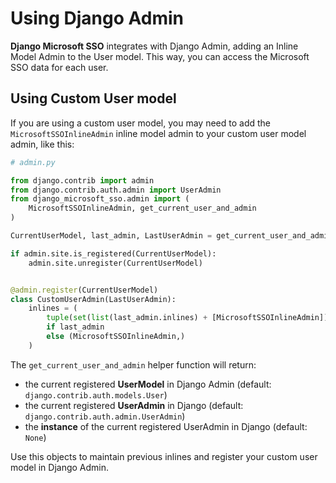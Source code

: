 # Using Django Admin

**Django Microsoft SSO** integrates with Django Admin, adding an Inline Model Admin to the User model. This way, you can
access the Microsoft SSO data for each user.

## Using Custom User model

If you are using a custom user model, you may need to add the `MicrosoftSSOInlineAdmin` inline model admin to your custom
user model admin, like this:

```python
# admin.py

from django.contrib import admin
from django.contrib.auth.admin import UserAdmin
from django_microsoft_sso.admin import (
    MicrosoftSSOInlineAdmin, get_current_user_and_admin
)

CurrentUserModel, last_admin, LastUserAdmin = get_current_user_and_admin()

if admin.site.is_registered(CurrentUserModel):
    admin.site.unregister(CurrentUserModel)


@admin.register(CurrentUserModel)
class CustomUserAdmin(LastUserAdmin):
    inlines = (
        tuple(set(list(last_admin.inlines) + [MicrosoftSSOInlineAdmin]))
        if last_admin
        else (MicrosoftSSOInlineAdmin,)
    )
```

The `get_current_user_and_admin` helper function will return:

* the current registered **UserModel** in Django Admin (default: `django.contrib.auth.models.User`)
* the current registered **UserAdmin** in Django (default: `django.contrib.auth.admin.UserAdmin`)
* the **instance** of the current registered UserAdmin in Django (default: `None`)


Use this objects to maintain previous inlines and register your custom user model in Django Admin.
